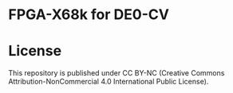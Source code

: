 # FPGA-X68k for DE0-CV

# License

This repository is published under CC BY-NC (Creative Commons Attribution-NonCommercial 4.0 International Public License).